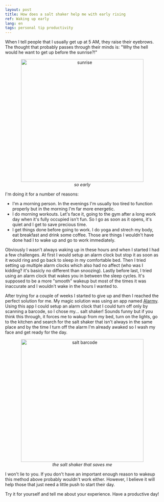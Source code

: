 ```yaml
---
layout: post
title: How does a salt shaker help me with early rising
ref: Waking up early
lang: en
tags: personal tip productivity
---
```


When I tell people that I usually get up at 5 AM, they raise their eyebrows. The thought that probably passes through their minds is: "Why the hell would he want to get up before the sunrise?!"

<div style="text-align:center">
    <img src="{{ site.baseurl }}/images/sunrise.jpg" alt="sunrise" style="width: 400px;"/>
    <br />
    <i>so early</i>
</div>

I'm doing it for a number of reasons:
- I'm a morning person. In the evenings I'm usually too tired to function properly but in the morning I'm far more energetic.
- I do morning workouts. Let's face it, going to the gym after a long work day when it's fully occupied isn't fun. So I go as soon as it opens, it's quiet and I get to save precious time.
- I get things done before going to work. I do yoga and strech my body, eat breakfast and drink some coffee. Those are things I wouldn't have done had I to wake up and go to work immediately.

Obviously I wasn't always waking up in these hours and when I started I had a few challenges. At first I would setup an alarm clock but stop it as soon as it would ring and go back to sleep in my comfortable bed. Then I tried setting up multiple alarm clocks which also had no affect (who was I kidding? it's basicly no different than snoozing). Lastly before last, I tried using an alarm clock that wakes you in between the sleep cycles. It's supposed to be a more "smooth" wakeup but most of the times it was inaccurate and I wouldn't wake in the hours I wanted to.

After trying for a couple of weeks I started to give up and then I reached the perfect solution for me. My magic solution was using an app named [Alarmy](https://play.google.com/store/apps/details?id=droom.sleepIfUCan&hl=en).
Using this app I could setup an alarm clock that I could turn off only by scanning a barcode, so I chose my... salt shaker!
Sounds funny but if you think this through, it forces me to wakup from my bed, turn on the lights, go to the kitchen and search for the salt shaker that isn't always in the same place and by the time I turn off the alarm I'm already awaked so I wash my face and get ready for the day.

<div style="text-align:center">
    <img src="{{ site.baseurl }}/images/salt-barcode.jpg" alt="salt barcode" style="width: 400px;"/>
    <br />
    <i>the salt shaker that saves me</i>
</div>

I won't lie to you. If you don't have an important enough reason to wakeup this method above probably wouldn't work either. However, I believe it will help those that just need a little push to start their day.

Try it for yourself and tell me about your experience. Have a productive day!